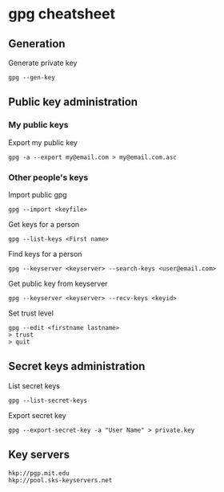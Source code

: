 # gpg cheatsheet

## Generation

Generate private key

    gpg --gen-key

## Public key administration

### My public keys

Export my public key

    gpg -a --export my@email.com > my@email.com.asc

### Other people's keys 

Import public gpg

    gpg --import <keyfile>

Get keys for a person

    gpg --list-keys <First name>

Find keys for a person

    gpg --keyserver <keyserver> --search-keys <user@email.com>

Get public key from keyserver

    gpg --keyserver <keyserver> --recv-keys <keyid>

Set trust level

    gpg --edit <firstname lastname>
    > trust
    > quit

## Secret keys administration

List secret keys

    gpg --list-secret-keys

Export secret key

    gpg --export-secret-key -a "User Name" > private.key


## Key servers

    hkp://pgp.mit.edu
    hkp://pool.sks-keyservers.net
